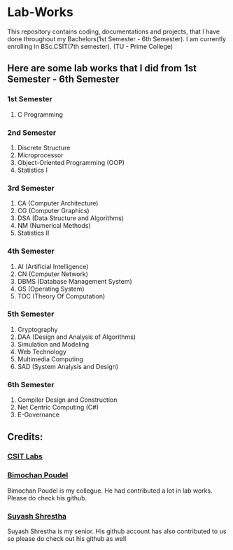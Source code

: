 # Lab-Works
This repository contains coding, documentations and projects, that I have done throughout my Bachelors(1st Semester - 6th Semester). I am currently enrolling in BSc.CSIT(7th semester).
(TU - Prime College)

## Here are some lab works that I did from 1st Semester - 6th Semester

### 1st Semester
1. C Programming

### 2nd Semester
1. Discrete Structure
2. Microprocessor
3. Object-Oriented Programming (OOP)
4. Statistics I

### 3rd Semester
1. CA (Computer Architecture)
2. CG (Computer Graphics)
3. DSA (Data Structure and Algorithms)
4. NM (Numerical Methods)
5. Statistics II

### 4th Semester
1. AI (Artificial Intelligence)
2. CN (Computer Network)
3. DBMS (Database Management System)
4. OS (Operating System)
5. TOC (Theory Of Computation)

### 5th Semester
1. Cryptography
2. DAA (Design and Analysis of Algorithms)
3. Simulation and Modeling
4. Web Technology
5. Multimedia Computing
6. SAD (System Analysis and Design)

### 6th Semester 
1. Compiler Design and Construction
2. Net Centric Computing (C#)
3. E-Governance

## Credits:

### [CSIT Labs](https://github.com/csitlabs) 
### [Bimochan Poudel](https://github.com/eb1mo)
Bimochan Poudel is my collegue. He had contributed a lot in lab works. Please do check his github.

### [Suyash Shrestha](https://github.com/sthsuyash)
Suyash Shrestha is my senior. His github account has also contributed to us so please do check out his github as well

